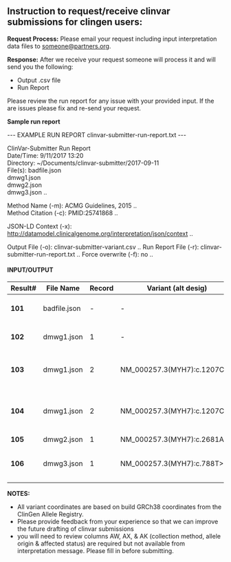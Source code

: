 ## Instruction to request/receive clinvar submissions for clingen users:

**Request Process:** 
Please email your request including input interpretation data files to someone@partners.org. 

**Response:**
After we receive your request someone will process it and will send you the following:
- Output .csv file
- Run Report

Please review the run report for any issue with your provided input. If the are issues please fix and re-send your request.

**Sample run report** 

--- EXAMPLE RUN REPORT clinvar-submitter-run-report.txt ---  

ClinVar-Submitter Run Report   
Date/Time: 				9/11/2017 13:20  
Directory: 				~/Documents/clinvar-submitter/2017-09-11   
File(s):				badfile.json  
					dmwg1.json  
					dmwg2.json  
					dmwg3.json .. 

Method Name (-m):		ACMG Guidelines, 2015 ..  
Method Citation (-c): 	        PMID:25741868 ..  

JSON-LD Context (-x): 	        http://datamodel.clinicalgenome.org/interpretation/json/context .. 

Output File (-o): 		clinvar-submitter-variant.csv ..
Run Report File (-r): 	        clinvar-submitter-run-report.txt ..
Force overwrite (-f): 	        no ..


#### INPUT/OUTPUT

|Result#    |File Name      |Record|Variant (alt desig)         |Cell    |Status |Code    |Description                                      |
|-------	|-------		|---   |-------------------		    |-----	 |----	 |------  |-------------	                                |
|**101**	|badfile.json	|-	   |-							|	A6	 |Error	 |E-201	  |Unable to process file badfile.json.             |
|**102**	|dmwg1.json		|1	   |-							|	Y7	 |Warning|W-251	  |Preferred variant not provided.                  |
|**103**	|dmwg1.json		|2	   |NM_000257.3(MYH7):c.1207C>T |	AK8	 |Error	 |E-403	  |Interpretation evaluation date not provided      |	
|**104**	|dmwg1.json		|2	   |NM_000257.3(MYH7):c.1207C>T |	AQ8	 |Error	 |E-501	  |Invalid met criteria rules and/or strength codes |
|**105**	|dmwg2.json		|1	   |NM_000257.3(MYH7):c.2681A>G |	9	 |Success|		  |	                                                |
|**106**	|dmwg3.json		|1	   |NM_000257.3(MYH7):c.788T>C	|	AE10 |Error	 |E-301	  |Condition disease code or name not provided.	    |



**NOTES:** 

- All variant coordinates are based on build GRCh38 coordinates from the ClinGen Allele Registry.
- Please provide feedback from your experience so that we can improve the future drafting of clinvar submissions
- you will need to review columns AW, AX, & AK (collection method, allele origin & affected status) are required but not available from interpretation message. Please fill in before submitting.
